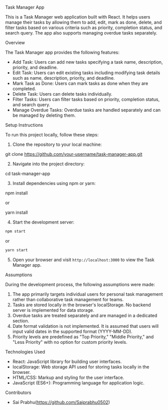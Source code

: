 Task Manager App

This is a Task Manager web application built with React. It helps users manage their tasks by allowing them to add, edit, mark as done, delete, and filter tasks based on various criteria such as priority, completion status, and search query. The app also supports managing overdue tasks separately.

Overview

The Task Manager app provides the following features:

- Add Task: Users can add new tasks specifying a task name, description, priority, and deadline.
- Edit Task: Users can edit existing tasks including modifying task details such as name, description, priority, and deadline.
- Mark Task as Done: Users can mark tasks as done when they are completed.
- Delete Task: Users can delete tasks individually.
- Filter Tasks: Users can filter tasks based on priority, completion status, and search query.
- Manage Overdue Tasks: Overdue tasks are handled separately and can be managed by deleting them.

Setup Instructions

To run this project locally, follow these steps:

1. Clone the repository to your local machine:

git clone https://github.com/your-username/task-manager-app.git

2. Navigate into the project directory:

cd task-manager-app


3. Install dependencies using npm or yarn:

npm install

or

yarn install


4. Start the development server:

```bash
npm start
```
or
```bash
yarn start
```

5. Open your browser and visit `http://localhost:3000` to view the Task Manager app.

Assumptions

During the development process, the following assumptions were made:

1. The app primarily targets individual users for personal task management rather than collaborative task management for teams.
2. Tasks are stored locally in the browser's localStorage. No backend server is implemented for data storage.
3. Overdue tasks are treated separately and are managed in a dedicated section.
4. Date format validation is not implemented. It is assumed that users will input valid dates in the supported format (YYYY-MM-DD).
5. Priority levels are predefined as "Top Priority," "Middle Priority," and "Less Priority" with no option for custom priority levels.

Technologies Used

- React: JavaScript library for building user interfaces.
- localStorage: Web storage API used for storing tasks locally in the browser.
- HTML/CSS: Markup and styling for the user interface.
- JavaScript (ES6+): Programming language for application logic.

Contributors

- Sai Prabhu(https://github.com/Saiprabhu0502)


